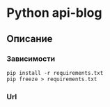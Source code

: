 Python api-blog
=====================

Описание
-------------------

### Зависимости

~~~
pip install -r requirements.txt
pip freeze > requirements.txt
~~~

### Url

